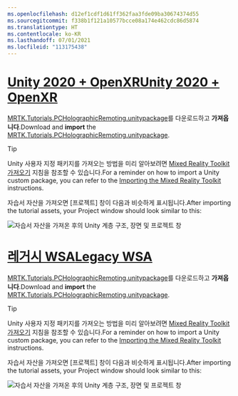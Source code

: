 ```yaml
---
ms.openlocfilehash: d12ef1cdf1d61ff362faa3fde09ba30674374d55
ms.sourcegitcommit: f338b1f121a10577bcce08a174e462cdc86d5874
ms.translationtype: HT
ms.contentlocale: ko-KR
ms.lasthandoff: 07/01/2021
ms.locfileid: "113175438"
---
```

# <a name="unity-2020--openxr"></a>[<span data-ttu-id="f89e4-101">Unity 2020 + OpenXR</span><span class="sxs-lookup"><span data-stu-id="f89e4-101">Unity 2020 + OpenXR</span></span>](#tab/openxr)

<span data-ttu-id="f89e4-102">[MRTK.Tutorials.PCHolographicRemoting.unitypackage](https://github.com/microsoft/MixedRealityLearning/releases/download/pc-holographic-remoting-v2.4.1/MRTK.Tutorials.PCHolographicRemoting.OpenXR.unitypackage)를 다운로드하고 **가져옵니다**.</span><span class="sxs-lookup"><span data-stu-id="f89e4-102">Download and **import** the [MRTK.Tutorials.PCHolographicRemoting.unitypackage](https://github.com/microsoft/MixedRealityLearning/releases/download/pc-holographic-remoting-v2.4.1/MRTK.Tutorials.PCHolographicRemoting.OpenXR.unitypackage).</span></span>

> [!TIP]
> <span data-ttu-id="f89e4-103">Unity 사용자 지정 패키지를 가져오는 방법을 미리 알아보려면 [Mixed Reality Toolkit 가져오기](../mr-learning-base-04.md#importing-the-tutorial-assets) 지침을 참조할 수 있습니다.</span><span class="sxs-lookup"><span data-stu-id="f89e4-103">For a reminder on how to import a Unity custom package, you can refer to the [Importing the Mixed Reality Toolkit](../mr-learning-base-04.md#importing-the-tutorial-assets) instructions.</span></span>

<span data-ttu-id="f89e4-104">자습서 자산을 가져오면 [프로젝트] 창이 다음과 비슷하게 표시됩니다.</span><span class="sxs-lookup"><span data-stu-id="f89e4-104">After importing the tutorial assets, your Project window should look similar to this:</span></span>

![자습서 자산을 가져온 후의 Unity 계층 구조, 장면 및 프로젝트 창](../images/mrlearning-pc-holographic-remoting/Tutorial1-Section2-Step1-1.png)

# <a name="legacy-wsa"></a>[<span data-ttu-id="f89e4-106">레거시 WSA</span><span class="sxs-lookup"><span data-stu-id="f89e4-106">Legacy WSA</span></span>](#tab/wsa)

<span data-ttu-id="f89e4-107">[MRTK.Tutorials.PCHolographicRemoting.unitypackage](https://github.com/microsoft/MixedRealityLearning/releases/download/pc-holographic-remoting-v2.4.1/MRTK.Tutorials.PCHolographicRemoting.LegacyWSA.unitypackage)를 다운로드하고 **가져옵니다**.</span><span class="sxs-lookup"><span data-stu-id="f89e4-107">Download and **import** the [MRTK.Tutorials.PCHolographicRemoting.unitypackage](https://github.com/microsoft/MixedRealityLearning/releases/download/pc-holographic-remoting-v2.4.1/MRTK.Tutorials.PCHolographicRemoting.LegacyWSA.unitypackage).</span></span>

> [!TIP]
> <span data-ttu-id="f89e4-108">Unity 사용자 지정 패키지를 가져오는 방법을 미리 알아보려면 [Mixed Reality Toolkit 가져오기](../mr-learning-base-04.md#importing-the-tutorial-assets) 지침을 참조할 수 있습니다.</span><span class="sxs-lookup"><span data-stu-id="f89e4-108">For a reminder on how to import a Unity custom package, you can refer to the [Importing the Mixed Reality Toolkit](../mr-learning-base-04.md#importing-the-tutorial-assets) instructions.</span></span>

<span data-ttu-id="f89e4-109">자습서 자산을 가져오면 [프로젝트] 창이 다음과 비슷하게 표시됩니다.</span><span class="sxs-lookup"><span data-stu-id="f89e4-109">After importing the tutorial assets, your Project window should look similar to this:</span></span>

![자습서 자산을 가져온 후의 Unity 계층 구조, 장면 및 프로젝트 창](../images/mrlearning-pc-holographic-remoting/Tutorial1-Section2-Step1-1.png)
